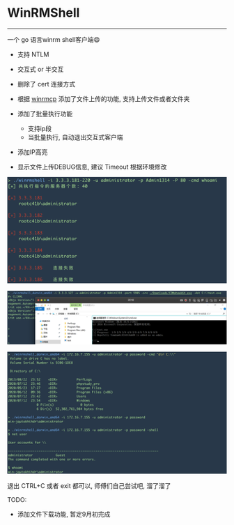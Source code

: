 # WinRMShell

------

 一个 go 语言winrm shell客户端😄

-	支持 NTLM
-	交互式 or 半交互
-	删除了 cert 连接方式
-	根据 [winrmcp](github.com/packer-community/winrmcp/winrmcp) 添加了文件上传的功能, 支持上传文件或者文件夹
-	添加了批量执行功能

    - 支持ip段
    - 当批量执行, 自动退出交互式客户端
-	添加IP高亮
-	显示文件上传DEBUG信息, 建议 Timeout 根据环境修改

![image-20201031121337954](README.assets/image-20201031121337954.png)



![image-20200827150505519](README.assets/image-20200827150505519.png)

![image-20200727104529838](README.assets/image-20200727104529838.png)

退出 CTRL+C 或者 exit 都可以, 师傅们自己尝试吧, 溜了溜了

TODO:

- 添加文件下载功能, 暂定9月初完成